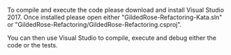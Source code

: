 To compile and execute the code please download and install Visual Studio 2017.
Once installed please open either "GildedRose-Refactoring-Kata.sln" or "GildedRose-Refactoring/GildedRose-Refactoring.csproj".

You can then use Visual Studio to compile, execute and debug either the code or the tests.
